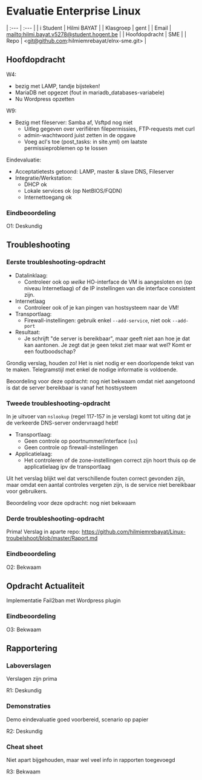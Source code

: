 # Evaluatie Enterprise Linux

| :---          | :---                                         |
| i Student     | Hilmi BAYAT                                  |
| Klasgroep     | gent                                         |
| Email         | <mailto:hilmi.bayat.v5278@student.hogent.be> |
| Hoofdopdracht | SME                                          |
| Repo          | <git@github.com:hilmiemrebayat/elnx-sme.git> |

## Hoofdopdracht

W4:

- bezig met LAMP, tandje bijsteken!
- MariaDB net opgezet (fout in mariadb_databases-variabele)
- Nu Wordpress opzetten

W9:

- Bezig met fileserver: Samba af, Vsftpd nog niet
    - Uitleg gegeven over verifiëren filepermissies, FTP-requests met curl
    - admin-wachtwoord juist zetten in de opgave
    - Voeg acl's toe (post_tasks: in site.yml) om laatste permissieproblemen op te lossen

Eindevaluatie:

- Acceptatietests getoond: LAMP, master & slave DNS, Fileserver
- Integratie/Werkstation:
    - DHCP ok
    - Lokale services ok (op NetBIOS/FQDN)
    - Internettoegang ok

### Eindbeoordeling

O1: Deskundig

## Troubleshooting

### Eerste troubleshooting-opdracht

- Datalinklaag:
    - Controleer ook op *welke* HO-interface de VM is aangesloten en (op niveau Internetlaag) of de IP instellingen van die interface consistent zijn.
- Internetlaag
    - Controleer ook of je kan pingen van hostsysteem naar de VM!
- Transportlaag:
    - Firewall-instellingen: gebruik enkel `--add-service`, niet ook `--add-port`
- Resultaat:
    - Je schrijft "de server is bereikbaar", maar geeft niet aan hoe je dat kan aantonen. Je zegt dat je geen tekst ziet maar wat wel? Komt er een foutboodschap?

Grondig verslag, houden zo! Het is niet nodig er een doorlopende tekst van te maken. Telegramstijl met enkel de nodige informatie is voldoende.

Beoordeling voor deze opdracht: nog niet bekwaam omdat niet aangetoond is dat de server bereikbaar is vanaf het hostsysteem

### Tweede troubleshooting-opdracht

In je uitvoer van `nslookup` (regel 117-157 in je verslag) komt tot uiting dat je de verkeerde DNS-server ondervraagd hebt!

- Transportlaag:
    - Geen controle op poortnummer/interface (`ss`)
    - Geen controle op firewall-instellingen
- Applicatielaag:
    - Het controleren of de zone-instellingen correct zijn hoort thuis op de applicatielaag ipv de transportlaag

Uit het verslag blijkt wel dat verschillende fouten correct gevonden zijn, maar omdat een aantal controles vergeten zijn, is de service niet bereikbaar voor gebruikers.

Beoordeling voor deze opdracht: nog niet bekwaam

### Derde troubleshooting-opdracht

Prima! Verslag in aparte repo: <https://github.com/hilmiemrebayat/Linux-troubelshoot/blob/master/Raport.md>

### Eindbeoordeling

O2: Bekwaam

## Opdracht Actualiteit

Implementatie Fail2ban met Wordpress plugin

### Eindbeoordeling

O3: Bekwaam

## Rapportering

### Laboverslagen

Verslagen zijn prima

R1: Deskundig

### Demonstraties

Demo eindevaluatie goed voorbereid, scenario op papier

R2: Deskundig

### Cheat sheet

Niet apart bijgehouden, maar wel veel info in rapporten toegevoegd

R3: Bekwaam

